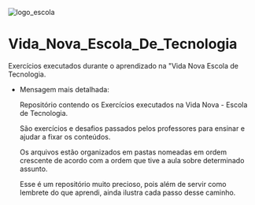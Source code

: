 ![logo_escola](https://user-images.githubusercontent.com/71992079/174660252-13334d63-eb93-4179-b846-5f97ca81e8b9.png)
# Vida_Nova_Escola_De_Tecnologia
Exercícios executados durante o aprendizado na "Vida Nova Escola de Tecnologia.

- Mensagem mais detalhada:

  Repositório contendo os Exercícios executados na Vida Nova - Escola de Tecnologia. 

  São exercícios e desafios passados pelos professores para ensinar e ajudar a fixar os conteúdos.  

  Os arquivos estão organizados em pastas nomeadas em ordem crescente de acordo com a ordem que tive a aula sobre determinado assunto.

  Esse é um repositório muito precioso, pois além de servir como lembrete do que aprendi, ainda ilustra cada passo desse caminho.

